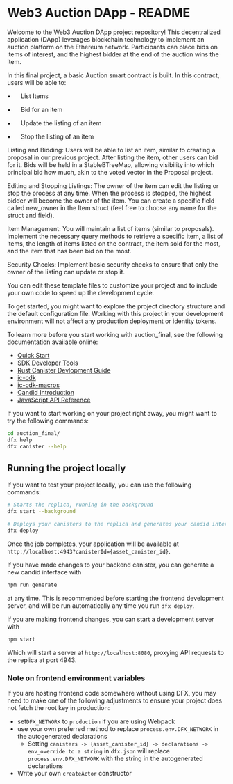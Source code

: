 # Web3 Auction DApp - README

Welcome to the Web3 Auction DApp project repository! This decentralized application (DApp) leverages blockchain technology to implement an auction platform on the Ethereum network. Participants can place bids on items of interest, and the highest bidder at the end of the auction wins the item.

In this final project, a basic Auction smart contract is built. In this contract, users will be able to:

•      	List Items

•      	Bid for an item

•      	Update the listing of an item

•      	Stop the listing of an item

Listing and Bidding: 
  Users will be able to list an item, similar to creating a proposal in our previous project. After listing the item, other users can bid for it. Bids will be held in a StableBTreeMap, allowing visibility into which principal bid how much, akin to the voted vector in the Proposal project.

Editing and Stopping Listings: 
  The owner of the item can edit the listing or stop the process at any time. When the process is stopped, the highest bidder will become the owner of the item. You can create a specific field called new_owner in the Item struct (feel free to choose any name for the struct and field).

Item Management: 
  You will maintain a list of items (similar to proposals). Implement the necessary query methods to retrieve a specific item, a list of items, the length of items listed on the contract, the item sold for the most, and the item that has been bid on the most.

Security Checks: 
  Implement basic security checks to ensure that only the owner of the listing can update or stop it.

You can edit these template files to customize your project and to include your own code to speed up the development cycle.

To get started, you might want to explore the project directory structure and the default configuration file. Working with this project in your development environment will not affect any production deployment or identity tokens.

To learn more before you start working with auction_final, see the following documentation available online:

- [Quick Start](https://internetcomputer.org/docs/quickstart/quickstart-intro)
- [SDK Developer Tools](https://internetcomputer.org/docs/developers-guide/sdk-guide)
- [Rust Canister Devlopment Guide](https://internetcomputer.org/docs/rust-guide/rust-intro)
- [ic-cdk](https://docs.rs/ic-cdk)
- [ic-cdk-macros](https://docs.rs/ic-cdk-macros)
- [Candid Introduction](https://internetcomputer.org/docs/candid-guide/candid-intro)
- [JavaScript API Reference](https://erxue-5aaaa-aaaab-qaagq-cai.raw.icp0.io)

If you want to start working on your project right away, you might want to try the following commands:

```bash
cd auction_final/
dfx help
dfx canister --help
```

## Running the project locally

If you want to test your project locally, you can use the following commands:

```bash
# Starts the replica, running in the background
dfx start --background

# Deploys your canisters to the replica and generates your candid interface
dfx deploy
```

Once the job completes, your application will be available at `http://localhost:4943?canisterId={asset_canister_id}`.

If you have made changes to your backend canister, you can generate a new candid interface with

```bash
npm run generate
```

at any time. This is recommended before starting the frontend development server, and will be run automatically any time you run `dfx deploy`.

If you are making frontend changes, you can start a development server with

```bash
npm start
```

Which will start a server at `http://localhost:8080`, proxying API requests to the replica at port 4943.

### Note on frontend environment variables

If you are hosting frontend code somewhere without using DFX, you may need to make one of the following adjustments to ensure your project does not fetch the root key in production:

- set`DFX_NETWORK` to `production` if you are using Webpack
- use your own preferred method to replace `process.env.DFX_NETWORK` in the autogenerated declarations
  - Setting `canisters -> {asset_canister_id} -> declarations -> env_override to a string` in `dfx.json` will replace `process.env.DFX_NETWORK` with the string in the autogenerated declarations
- Write your own `createActor` constructor
